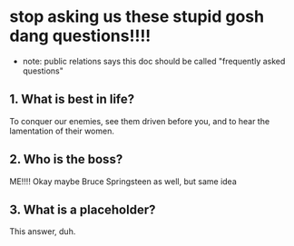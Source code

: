 # stop asking us these stupid gosh dang questions!!!!
- note: public relations says this doc should be called "frequently asked questions"

## 1. What is best in life?
To conquer our enemies, see them driven before you, and to hear the lamentation of their women.

## 2. Who is the boss?
ME!!!! Okay maybe Bruce Springsteen as well, but same idea

## 3. What is a placeholder?
This answer, duh.
